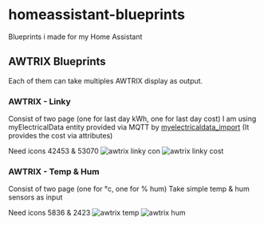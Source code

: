 # homeassistant-blueprints
Blueprints i made for my Home Assistant

## AWTRIX Blueprints
Each of them can take multiples AWTRIX display as output.

### AWTRIX - Linky
Consist of two page (one for last day kWh, one for last day cost)
I am using myElectricalData entity provided via MQTT by [myelectricaldata_import](https://github.com/MyElectricalData/myelectricaldata_import)
(It provides the cost via attributes)

Need icons 42453 & 53070
![awtrix linky con](https://github.com/DrumSlayers/homeassistant-blueprints/assets/4050278/45426c94-9191-42c2-b8e4-b8cb712a0789)
![awtrix linky cost](https://github.com/DrumSlayers/homeassistant-blueprints/assets/4050278/f4b84bc7-2fc9-4a57-b2b7-ffeeb5180289)

### AWTRIX - Temp & Hum
Consist of two page (one for °c, one for % hum)
Take simple temp & hum sensors as input

Need icons 5836 & 2423
![awtrix temp](https://github.com/DrumSlayers/homeassistant-blueprints/assets/4050278/c0d90b28-74fd-4b3c-91da-78bf0c29b9b2)
![awtrix hum](https://github.com/DrumSlayers/homeassistant-blueprints/assets/4050278/1eb54b62-0979-4027-97ff-2a88dd81935f)
